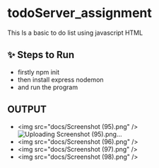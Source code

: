 ﻿# todoServer_assignment
 This Is a basic to do list using javascript HTML

## ✨  Steps to Run 
-   firstly npm init
-  then install express nodemon
-  and run the program

## OUTPUT
- <img src="docs/Screenshot (95).png" />![Uploading Screenshot (95).png…]()
- <img src="docs/Screenshot (96).png" />
- <img src="docs/Screenshot (97).png" />
- <img src="docs/Screenshot (98).png" />
